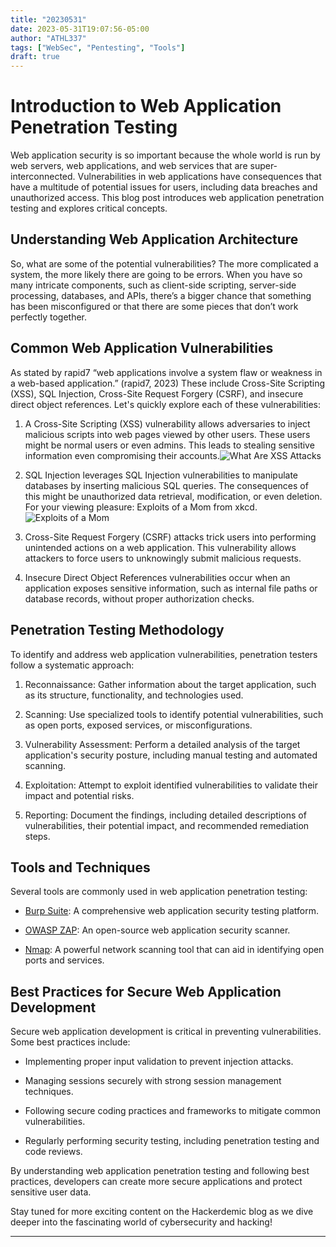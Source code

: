 ```yaml
---
title: "20230531"
date: 2023-05-31T19:07:56-05:00
author: "ATHL337"
tags: ["WebSec", "Pentesting", "Tools"]
draft: true
---
```


# Introduction to Web Application Penetration Testing

Web application security is so important because the whole world is run by web servers, web applications, and web services that are super-interconnected. Vulnerabilities in web applications have consequences that have a multitude of potential issues for users, including data breaches and unauthorized access. This blog post introduces web application penetration testing and explores critical concepts.

## Understanding Web Application Architecture

So, what are some of the potential vulnerabilities? The more complicated a system, the more likely there are going to be errors. When you have so many intricate components, such as client-side scripting, server-side processing, databases, and APIs, there’s a bigger chance that something has been misconfigured or that there are some pieces that don’t work perfectly together.

## Common Web Application Vulnerabilities

As stated by rapid7 “web applications involve a system flaw or weakness in a web-based application.” (rapid7, 2023) These include Cross-Site Scripting (XSS), SQL Injection, Cross-Site Request Forgery (CSRF), and insecure direct object references. Let's quickly explore each of these vulnerabilities:

1. A Cross-Site Scripting (XSS) vulnerability allows adversaries to inject malicious scripts into web pages viewed by other users. These users might be normal users or even admins. This leads to stealing sensitive information even compromising their accounts.![What Are XSS Attacks](/6HpUP-What-are-cross-site-scripting-xss-attacks.png)

2. SQL Injection leverages SQL Injection vulnerabilities to manipulate databases by inserting malicious SQL queries. The consequences of this might be unauthorized data retrieval, modification, or even deletion. For your viewing pleasure: Exploits of a Mom from xkcd. ![Exploits of a Mom](/exploits_of_a_mom.png)

3. Cross-Site Request Forgery (CSRF) attacks trick users into performing unintended actions on a web application. This vulnerability allows attackers to force users to unknowingly submit malicious requests.

4. Insecure Direct Object References vulnerabilities occur when an application exposes sensitive information, such as internal file paths or database records, without proper authorization checks.

## Penetration Testing Methodology

To identify and address web application vulnerabilities, penetration testers follow a systematic approach:

1. Reconnaissance: Gather information about the target application, such as its structure, functionality, and technologies used.

2. Scanning: Use specialized tools to identify potential vulnerabilities, such as open ports, exposed services, or misconfigurations.

3. Vulnerability Assessment: Perform a detailed analysis of the target application's security posture, including manual testing and automated scanning.

4. Exploitation: Attempt to exploit identified vulnerabilities to validate their impact and potential risks.

5. Reporting: Document the findings, including detailed descriptions of vulnerabilities, their potential impact, and recommended remediation steps.

## Tools and Techniques

Several tools are commonly used in web application penetration testing:

- [Burp Suite](https://portswigger.net/burp): A comprehensive web application security testing platform.

- [OWASP ZAP](https://www.zaproxy.org/): An open-source web application security scanner.

- [Nmap](https://nmap.org/): A powerful network scanning tool that can aid in identifying open ports and services.

## Best Practices for Secure Web Application Development

Secure web application development is critical in preventing vulnerabilities. Some best practices include:

- Implementing proper input validation to prevent injection attacks.

- Managing sessions securely with strong session management techniques.

- Following secure coding practices and frameworks to mitigate common vulnerabilities.

- Regularly performing security testing, including penetration testing and code reviews.

By understanding web application penetration testing and following best practices, developers can create more secure applications and protect sensitive user data.

Stay tuned for more exciting content on the Hackerdemic blog as we dive deeper into the fascinating world of cybersecurity and hacking!

---